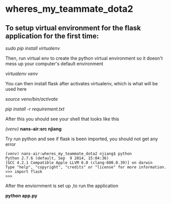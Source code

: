 # wheres_my_teammate_dota2
## To setup virtual environment for the flask application for the first time:

*sudo pip install virtualenv*

Then, run virtual env to create the python virtual environment so it doesn't mess up your computer's default environment 

*virtualenv venv*

You can then install flask after activates virtualenv, which is what will be used here

*source venv/bin/activate*

*pip install -r requirement.txt*

After this you should see your shell that looks like this

*(venv)* **nans-air:src njiang**

Try run python and see if flask is been imported, you should not get any error
```
(venv) nans-air:wheres_my_teammate_dota2 njiang$ python
Python 2.7.6 (default, Sep  9 2014, 15:04:36)
[GCC 4.2.1 Compatible Apple LLVM 6.0 (clang-600.0.39)] on darwin
Type "help", "copyright", "credits" or "license" for more information.
>>> import flask
>>>
```

After the enviornment is set up ,to run the application

**python app.py**
